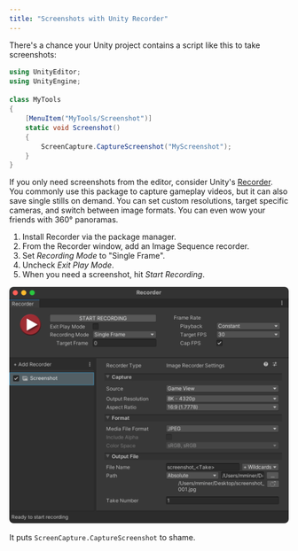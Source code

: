 ```yaml
---
title: "Screenshots with Unity Recorder"
---
```


There's a chance your Unity project contains a script like this to take screenshots:

```csharp
using UnityEditor;
using UnityEngine;

class MyTools
{
    [MenuItem("MyTools/Screenshot")]
    static void Screenshot()
    {
        ScreenCapture.CaptureScreenshot("MyScreenshot");
    }
}
```

If you only need screenshots from the editor, consider Unity's [Recorder](https://docs.unity3d.com/Packages/com.unity.recorder@latest/index.html). You commonly use this package to capture gameplay videos, but it can also save single stills on demand. You can set custom resolutions, target specific cameras, and switch between image formats. You can even wow your friends with 360° panoramas.

1. Install Recorder via the package manager.
1. From the Recorder window, add an Image Sequence recorder.
1. Set *Recording Mode* to "Single Frame".
1. Uncheck *Exit Play Mode*.
1. When you need a screenshot, hit *Start Recording*.

![Unity Recorder configured for screenshot](/images/unity-recorder-screenshot.png)

It puts `ScreenCapture.CaptureScreenshot` to shame.
